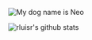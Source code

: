 ![My dog name is Neo](https://f.easyuploader.app/eu-prd/upload/20201105232143_6e4e6857366f5a653338.jpg)

![rluisr's github stats](https://github-readme-stats.vercel.app/api?username=rluisr&count_private=true&show_icons=true)
